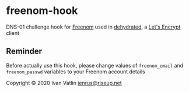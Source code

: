 # freenom-hook
DNS-01 challenge hook for [Freenom](https://www.freenom.com/en/index.html) used in [dehydrated](https://github.com/dehydrated-io/dehydrated), a [Let's Encrypt](https://letsencrypt.org) client
## Reminder
Before actually use this hook, please change values of `freenom_email` and `freenom_passwd` variables to your Freenom account details

Copyright © 2020 Ivan Vatlin <jenrus@riseup.net>
